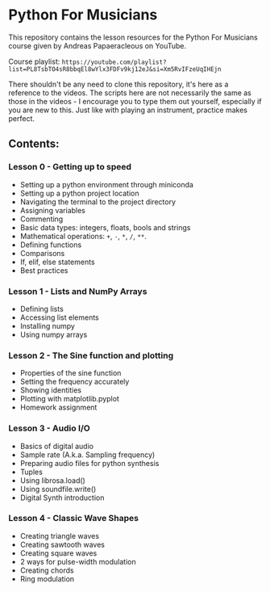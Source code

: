 # Python For Musicians

This repository contains the lesson resources for the Python For Musicians course given by Andreas Papaeracleous on YouTube.

Course playlist: `https://youtube.com/playlist?list=PL8TsbTO4sR8bbqEl8wYlx3FDFv9kj12eJ&si=Xm5RvIFzeUqIHEjn`

There shouldn't be any need to clone this repository, it's here as a reference to the videos. The scripts here are not necessarily the same as those in the videos - I encourage you to type them out yourself, especially if you are new to this. Just like with playing an instrument, practice makes perfect.

## Contents:

### Lesson 0 - Getting up to speed

- Setting up a python environment through miniconda
- Setting up a python project location
- Navigating the terminal to the project directory
- Assigning variables
- Commenting
- Basic data types: integers, floats, bools and strings
- Mathematical operations: `+`, `-`, `*`, `/`, `**`.
- Defining functions
- Comparisons
- If, elif, else statements
- Best practices

### Lesson 1 - Lists and NumPy Arrays

- Defining lists
- Accessing list elements
- Installing numpy
- Using numpy arrays

### Lesson 2 - The Sine function and plotting

- Properties of the sine function
- Setting the frequency accurately
- Showing identities
- Plotting with matplotlib.pyplot
- Homework assignment

### Lesson 3 - Audio I/O

- Basics of digital audio
- Sample rate (A.k.a. Sampling frequency)
- Preparing audio files for python synthesis
- Tuples
- Using librosa.load()
- Using soundfile.write()
- Digital Synth introduction

### Lesson 4 - Classic Wave Shapes

- Creating triangle waves
- Creating sawtooth waves
- Creating square waves
- 2 ways for pulse-width modulation
- Creating chords
- Ring modulation
